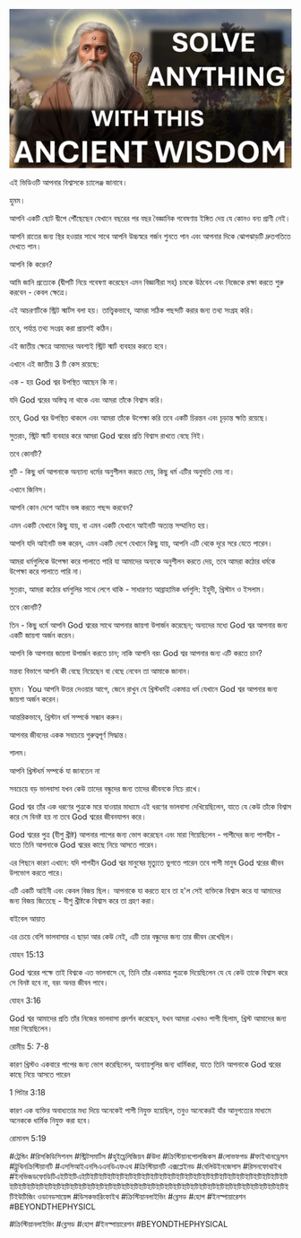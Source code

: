 ![Video cover image](../cover.jpg "cover photo")

এই ভিডিওটি আপনার বিশ্বাসকে চ্যালেঞ্জ জানাবে।

হুমম।

আপনি একটি ছোট দ্বীপে পৌঁছেছেন যেখানে বছরের পর বছর বৈজ্ঞানিক গবেষণায় ইঙ্গিত দেয় যে কোনও বন্য প্রাণী নেই।

আপনি রাতের জন্য স্থির হওয়ার সাথে সাথে আপনি উচ্চস্বরে গর্জন শুনতে পান এবং আপনার দিকে ঝোপঝাড়টি দ্রুতগতিতে দেখতে পান।

আপনি কি করেন?

আমি জানি প্রত্যেকে (দ্বীপটি নিয়ে গবেষণা করেছেন এমন বিজ্ঞানীরা সহ) চমকে উঠবেন এবং নিজেকে রক্ষা করতে শুরু করবেন - কেবল ক্ষেত্রে।

এই আচরণটিকে স্ট্রিট স্মার্টস বলা হয়। তাত্ত্বিকভাবে, আমরা সঠিক পছন্দটি করার জন্য তথ্য সংগ্রহ করি।

তবে, পর্যাপ্ত তথ্য সংগ্রহ করা প্রায়শই কঠিন।

এই জাতীয় ক্ষেত্রে আমাদের অবশ্যই স্ট্রিট স্মার্ট ব্যবহার করতে হবে।

এখানে এই জাতীয় 3 টি কেস রয়েছে:

এক - হয় God শ্বর উপস্থিত আছেন কি না।

যদি God শ্বরের অস্তিত্ব না থাকে এবং আমরা তাঁকে বিশ্বাস করি।

তবে, God শ্বর উপস্থিত থাকলে এবং আমরা তাঁকে উপেক্ষা করি তবে একটি চিরন্তন এবং চূড়ান্ত ক্ষতি রয়েছে।

সুতরাং, স্ট্রিট স্মার্ট ব্যবহার করে আমরা God শ্বরের প্রতি বিশ্বাস রাখতে বেছে নিই।

তবে কোনটি?

দুটি - কিছু ধর্ম আপনাকে অন্যান্য ধর্মের অনুশীলন করতে দেয়, কিছু ধর্ম এটির অনুমতি দেয় না।

এখানে জিনিস।

আপনি কোন দেশে আইন ভঙ্গ করতে পছন্দ করবেন?

এমন একটি যেখানে কিছু যায়, বা এমন একটি যেখানে আইনটি অত্যন্ত সম্মানিত হয়।

আপনি যদি আইনটি ভঙ্গ করেন, এমন একটি দেশে যেখানে কিছু যায়, আপনি এটি থেকে দূরে সরে যেতে পারেন।

আমরা ধর্মগুলিকে উপেক্ষা করে পালাতে পারি যা আমাদের অন্যকে অনুশীলন করতে দেয়, তবে আমরা কঠোর ধর্মকে উপেক্ষা করে পালাতে পারি না।

সুতরাং, আমরা কঠোর ধর্মগুলির সাথে লেগে থাকি - সাধারণত আব্রাহামিক ধর্মগুলি: ইহুদী, খ্রিস্টান ও ইসলাম।

তবে কোনটি?

তিন - কিছু ধর্মে আপনি God শ্বরের সাথে আপনার জায়গা উপার্জন করেছেন; অন্যদের মধ্যে God শ্বর আপনার জন্য একটি জায়গা অর্জন করেন।

আপনি কি আপনার জায়গা উপার্জন করতে চান; নাকি আপনি বরং God শ্বর আপনার জন্য এটি করতে চান?

মন্তব্য বিভাগে আপনি কী বেছে নিয়েছেন বা বেছে নেবেন তা আমাকে জানান।

হুমম। You আপনি উত্তর দেওয়ার আগে, জেনে রাখুন যে খ্রিস্টধর্মই একমাত্র ধর্ম যেখানে God শ্বর আপনার জন্য জায়গা অর্জন করেন।

আন্তরিকভাবে, খ্রিস্টান ধর্ম সম্পর্কে সন্ধান করুন।

আপনার জীবনের একক সবচেয়ে গুরুত্বপূর্ণ সিদ্ধান্ত।

শালম।

আপনি খ্রিস্টধর্ম সম্পর্কে যা জানতেন না

সবচেয়ে বড় ভালবাসা যখন কেউ তাদের বন্ধুদের জন্য তাদের জীবনকে নিচে রাখে।

God শ্বর তাঁর এক ধরণের পুত্রকে মরে যাওয়ার মাধ্যমে এই ধরণের ভালবাসা দেখিয়েছিলেন, যাতে যে কেউ তাঁকে বিশ্বাস করে সে বিনষ্ট হয় না তবে God শ্বরের জীবনযাপন করে।

God শ্বরের পুত্র (যীশু খ্রীষ্ট) আপনার পাপের জন্য ভোগ করেছেন এবং মারা গিয়েছিলেন - পাপীদের জন্য পাপহীন - যাতে তিনি আপনাকে God শ্বরের কাছে নিয়ে আসতে পারেন।

এর পিছনে কারণ এখানে: যদি পাপহীন God শ্বর মানুষের মৃত্যুতে ভুগতে পারেন তবে পাপী মানুষ God শ্বরের জীবন উপভোগ করতে পারে।

এটি একটি আইনী এবং কেবল বিজয় ছিল। আপনাকে যা করতে হবে তা হ'ল সেই ব্যক্তিকে বিশ্বাস করে যা আমাদের জন্য বিজয় জিতেছে - যীশু খ্রীষ্টকে বিশ্বাস করে তা গ্রহণ করা।

বাইবেল আয়াত

এর চেয়ে বেশি ভালবাসার এ ছাড়া আর কেউ নেই, এটি তার বন্ধুদের জন্য তার জীবন রেখেছিল।

যোহন 15:13

God শ্বরের পক্ষে তাই বিশ্বকে এত ভালবাসে যে, তিনি তাঁর একমাত্র পুত্রকে দিয়েছিলেন যে যে কেউ তাকে বিশ্বাস করে সে বিনষ্ট হবে না, বরং অনন্ত জীবন পাবে।

যোহন 3:16

God শ্বর আমাদের প্রতি তাঁর নিজের ভালবাসা প্রদর্শন করেছেন, যখন আমরা এখনও পাপী ছিলাম, খ্রিস্ট আমাদের জন্য মারা গিয়েছিলেন।

রোমীয় 5: 7-8

কারণ খ্রিস্টও একবারে পাপের জন্য ভোগ করেছিলেন, অন্যায়গুলির জন্য ধার্মিকরা, যাতে তিনি আপনাকে God শ্বরের কাছে নিয়ে আসতে পারেন

1 পিটার 3:18

কারণ এক ব্যক্তির অবাধ্যতার মধ্য দিয়ে অনেকেই পাপী নিযুক্ত হয়েছিল, তবুও অনেকেরই যাঁর আনুগত্যের মাধ্যমে অনেককে ধার্মিক নিযুক্ত করা হবে।

রোমানস 5:19

#ট্রেন্ডিং #রিসকিডিসিশনস #স্ট্রিটসমার্টস #হুইচ্রেলিজিয়ন #উদা #ক্রিস্টিয়ানপোলজিকস #লোভফগড #ফাইথানড্রেসন #ট্রুথিনক্রিস্টিয়ানটি #এসসিআইএনসিএএনডিএফএথ #ক্রিস্টিয়ানটি এক্সপ্লেইনড #বেলিউইনজেসাস #রিসনফোথাইথ #ইনভিজডফোডিটিএইটিইটিএইটিইটিইটিইটিইটিইটিইটিইটিইটিইটিইটিইটিইটিইটিইটিইটিইটিইটিইটিইটিইটিইটিইটিইটিইটিইটিইটিইটিইটিইটিইটিইটিইটিইটিইটিইটিইটিইটিইটিইটিইটিইটিইটিইটিইটিইটিইটিইটিইটিইটিইটিইটিইটিইটিইটিইটিইটিইউটিজিং ওডানডসায়েন্স #ডিসকভারিংফাইথ #ক্রিস্টিয়ানলাইভিং #ব্লেসড #হোপ #ইনস্পায়ারেশন #BEYONDTHEPHYSICL

   #ক্রিস্টিয়ানলাইভিং #ব্লেসড #হোপ #ইনস্পায়ারেশন #BEYONDTHEPHYSICAL